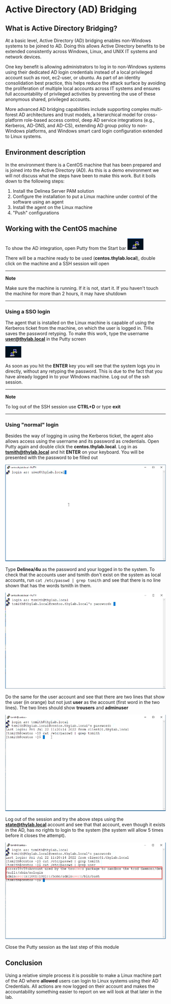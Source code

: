 # Active Directory (AD) Bridging

## What is Active Directory Bridging?
At a basic level, Active Directory (AD) bridging enables non-Windows systems to be joined to AD. Doing this allows Active Directory benefits to be extended consistently across Windows, Linux, and UNIX IT systems and network devices.

One key benefit is allowing administrators to log in to non-Windows systems using their dedicated AD login credentials instead of a local privileged account such as root, ec2-user, or ubuntu. As part of an identity consolidation best practice, this helps reduce the attack surface by avoiding the proliferation of multiple local accounts across IT systems and ensures full accountability of privileged activities by preventing the use of these anonymous shared, privileged accounts.

More advanced AD bridging capabilities include supporting complex multi-forest AD architectures and trust models, a hierarchical model for cross-platform role-based access control, deep AD service integrations (e.g., Kerberos, AD-DNS, and AD-CS), extending AD group policy to non-Windows platforms, and Windows smart card login configuration extended to Linux systems.

## Environment description

In the environment there is a CentOS machine that has been prepared and is joined into the Active Directory (AD). As this is a demo environment we will not discuss what the steps have been to make this work. But it boils down to the following steps:
1. Install the Delinea Server PAM solution
2. Configure the installation to put a Linux machine under control of the software using an agent
3. Install the agent on the Linux machine
4. "Push" configurations

## Working with the CentOS machine

To show the AD integration, open Putty from the Start bar ![server PAM](images/lab001.png)

There will be a machine ready to be used (**centos.thylab.local**), double click on the machine and a SSH session will open 

---

**Note**

Make sure the machine is running. If it is not, start it. If you haven't touch the machine for more than 2 hours, it may have shutdown

---

### Using a SSO login

The agent that is installed on the Linux machine is capable of using the Kerberos ticket from the machine, on which the user is logged in. THis saves the password retyping. To make this work, type the username **user@thylab.local** in the Putty screen

![server PAM](images/lab001.png)

As soon as you hit the **ENTER** key you will see that the system logs you in directly, without any retyping the password. This is due to the fact that you have already logged in to your WIndows machine. Log out of the ssh session.

---

**Note**

To log out of the SSH session use **CTRL+D** or type **exit**

---

### Using "normal" login

Besides the way of logging in using the Kerberos ticket, the agent also allows access using the username and its password as credentials. Open Putty again and double click the **centos.thylab.local**. Log in as **tsmith@thylab.local** and hit **ENTER** on your keyboard. You will be presented with the password to be filled out

![server PAM](images/lab002.png)

Type **Delinea/4u** as the password and your logged in to the system. To check that the accounts user and tsmith don't exist on the system as local accounts, run ``cat /etc/passwd | grep tsmith`` and see that there is no line shown that has the words tsmith in them.

![server PAM](images/lab003.png)

Do the same for the user account and see that there are two lines that show the user (in orange) but not just **user** as the account (first word in the two lines). The two lines should show **trousers** and **adminuser**

![server PAM](images/lab004.png)

Log out of the session and try the above steps using the **state@thylab.local** account and see that that account, even though it exists in the AD, has no rights to login to the system (the system will allow 5 times before it closes the attempt). 

![server PAM](images/lab005.png)

Close the Putty session as the last step of this module

## Conclusion

Using a relative simple process it is possible to make a Linux machine part of the AD where **allowed** users can login to Linux systems using their AD Credentials. All actions are now logged on their account and makes the accountability something easier to report on we will look at that later in the lab.


